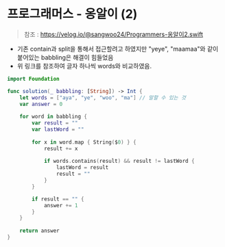 #  프로그래머스 - 옹알이 (2)

> 참조 : https://velog.io/@sangwoo24/Programmers-옹알이2.swift

* 기존 contain과 split을 통해서 접근할려고 하였지만 "yeye", "maamaa"와 같이 붙어있는 babbling은 해결이 힘들었음
* 위 링크를 참조하여 글자 하나씩 words와 비교하였음.

```swift
import Foundation

func solution(_ babbling: [String]) -> Int {
    let words = ["aya", "ye", "woo", "ma"] // 말할 수 있는 것
    var answer = 0
    
    for word in babbling {
        var result = ""
        var lastWord = ""
        
        for x in word.map { String($0) } {
            result += x
            
            if words.contains(result) && result != lastWord {
                lastWord = result
                result = ""
            }
        }

        if result == "" {
            answer += 1
        }
    }
    
    return answer
}
```


